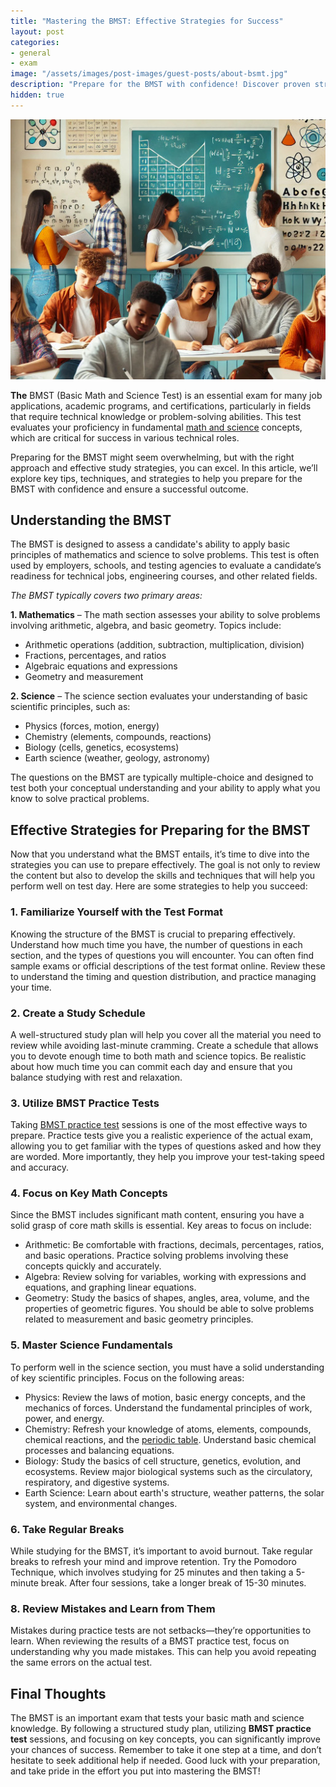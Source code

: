 ```yaml
---
title: "Mastering the BMST: Effective Strategies for Success"
layout: post
categories:
- general
- exam
image: "/assets/images/post-images/guest-posts/about-bsmt.jpg"
description: "Prepare for the BMST with confidence! Discover proven strategies and expert tips to excel in the Basic Math and Science Test. Start your journey to success today!"
hidden: true
---
```


![BSMT featured image](/assets/images/post-images/guest-posts/about-bsmt.jpg)

**The** BMST (Basic Math and Science Test) is an essential exam for many job applications, academic programs, and certifications, particularly in fields that require technical knowledge or problem-solving abilities. This test evaluates your proficiency in fundamental [math and science](https://www.bhsu.edu/academics/Education/Undergraduate-Programs/Secondary-Education/Math-and-Science-Education) concepts, which are critical for success in various technical roles. 

Preparing for the BMST might seem overwhelming, but with the right approach and effective study strategies, you can excel. In this article, we’ll explore key tips, techniques, and strategies to help you prepare for the BMST with confidence and ensure a successful outcome.

## Understanding the BMST

The BMST is designed to assess a candidate's ability to apply basic principles of mathematics and science to solve problems. This test is often used by employers, schools, and testing agencies to evaluate a candidate’s readiness for technical jobs, engineering courses, and other related fields.

*The BMST typically covers two primary areas:*

**1. Mathematics** – The math section assesses your ability to solve problems involving arithmetic, algebra, and basic geometry. Topics include:

- Arithmetic operations (addition, subtraction, multiplication, division)
- Fractions, percentages, and ratios
- Algebraic equations and expressions
- Geometry and measurement

**2. Science** – The science section evaluates your understanding of basic scientific principles, such as:

- Physics (forces, motion, energy)
- Chemistry (elements, compounds, reactions)
- Biology (cells, genetics, ecosystems)
- Earth science (weather, geology, astronomy)

The questions on the BMST are typically multiple-choice and designed to test both your conceptual understanding and your ability to apply what you know to solve practical problems.

## Effective Strategies for Preparing for the BMST

Now that you understand what the BMST entails, it’s time to dive into the strategies you can use to prepare effectively. The goal is not only to review the content but also to develop the skills and techniques that will help you perform well on test day. Here are some strategies to help you succeed:

### 1. Familiarize Yourself with the Test Format

Knowing the structure of the BMST is crucial to preparing effectively. Understand how much time you have, the number of questions in each section, and the types of questions you will encounter. 
You can often find sample exams or official descriptions of the test format online. Review these to understand the timing and question distribution, and practice managing your time.

### 2. Create a Study Schedule

A well-structured study plan will help you cover all the material you need to review while avoiding last-minute cramming. Create a schedule that allows you to devote enough time to both math and science topics. Be realistic about how much time you can commit each day and ensure that you balance studying with rest and relaxation.

### 3. Utilize BMST Practice Tests

Taking [BMST practice test](https://practicetestgeeks.com/bmst-test/) sessions is one of the most effective ways to prepare. Practice tests give you a realistic experience of the actual exam, allowing you to get familiar with the types of questions asked and how they are worded. More importantly, they help you improve your test-taking speed and accuracy.

### 4. Focus on Key Math Concepts

Since the BMST includes significant math content, ensuring you have a solid grasp of core math skills is essential. Key areas to focus on include:

- Arithmetic: Be comfortable with fractions, decimals, percentages, ratios, and basic operations. Practice solving problems involving these concepts quickly and accurately.
- Algebra: Review solving for variables, working with expressions and equations, and graphing linear equations.
- Geometry: Study the basics of shapes, angles, area, volume, and the properties of geometric figures. You should be able to solve problems related to measurement and basic geometry principles.

### 5. Master Science Fundamentals

To perform well in the science section, you must have a solid understanding of key scientific principles. Focus on the following areas:

- Physics: Review the laws of motion, basic energy concepts, and the mechanics of forces. Understand the fundamental principles of work, power, and energy.
- Chemistry: Refresh your knowledge of atoms, elements, compounds, chemical reactions, and the [periodic table](https://pubchem.ncbi.nlm.nih.gov/periodic-table/). Understand basic chemical processes and balancing equations.
- Biology: Study the basics of cell structure, genetics, evolution, and ecosystems. Review major biological systems such as the circulatory, respiratory, and digestive systems.
- Earth Science: Learn about earth's structure, weather patterns, the solar system, and environmental changes.

### 6. Take Regular Breaks

While studying for the BMST, it’s important to avoid burnout. Take regular breaks to refresh your mind and improve retention. Try the Pomodoro Technique, which involves studying for 25 minutes and then taking a 5-minute break. After four sessions, take a longer break of 15-30 minutes.

### 8. Review Mistakes and Learn from Them

Mistakes during practice tests are not setbacks—they’re opportunities to learn. When reviewing the results of a BMST practice test, focus on understanding why you made mistakes. This can help you avoid repeating the same errors on the actual test.

## Final Thoughts

The BMST is an important exam that tests your basic math and science knowledge. By following a structured study plan, utilizing **BMST practice test** sessions, and focusing on key concepts, you can significantly improve your chances of success. Remember to take it one step at a time, and don’t hesitate to seek additional help if needed. Good luck with your preparation, and take pride in the effort you put into mastering the BMST!